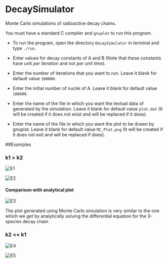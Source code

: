 # DecaySimulator
Monte Carlo simulations of radioactive decay chains.

You must have a standard C compiler and `gnuplot` to run this program.

 * To run the program, open the directory `DecaySimulator` in terminal and type
`./run`.

 * Enter values for decay constants of A and B (Note that these constants have
unit *per iteration* and not *per unit time*).

 * Enter the number of iterations that you want to run. Leave it blank for
 default value `100000`.

 * Enter the initial number of nuclei of A. Leave it blank for default value
 `100000`.

 * Enter the name of the file in which you want the textual data of generated by
 the simulation. Leave it blank for default value `plot.dat` (It will be created
 if it does not exist and will be replaced if it does).

 * Enter the name of the file in which you want the plot to be drawn by gnuplot.
 Leave it blank for default value `MC_Plot.png` (It will be created if it does
 not exit and will be replaced if does).

##Examples

### k1 > k2
![E1](https://i.imgur.com/2xYdwbo.png)

![E2](https://i.imgur.com/pR2N3jo.png)

#### Comparison with analytical plot
![E3](https://i.imgur.com/6exgP3o.png)

The plot generated using Monte Carlo simulation is very similar to the one which
we get by analytically solving the differential equation for the 3-species decay
chain.
### k2 << k1
![E4](https://i.imgur.com/a91D2kK.png)

![E5](https://i.imgur.com/P8cg4mI.png)
